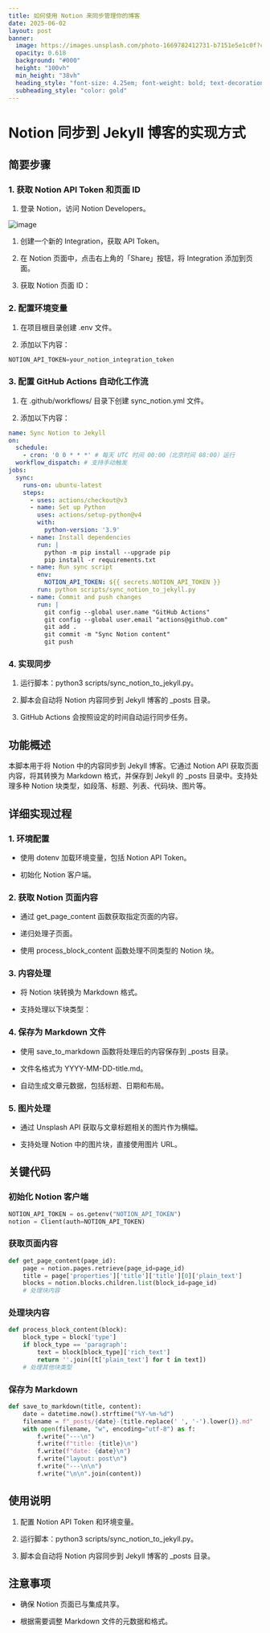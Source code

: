 ```yaml
---
title: 如何使用 Notion 来同步管理你的博客
date: 2025-06-02
layout: post
banner:
  image: https://images.unsplash.com/photo-1669782412731-b7151e5e1c0f?crop=entropy&cs=tinysrgb&fit=max&fm=jpg&ixid=M3w2OTIwMzJ8MHwxfHJhbmRvbXx8fHx8fHx8fDE3NDg4ODkwNDJ8&ixlib=rb-4.1.0&q=80&w=1080
  opacity: 0.618
  background: "#000"
  height: "100vh"
  min_height: "38vh"
  heading_style: "font-size: 4.25em; font-weight: bold; text-decoration: underline"
  subheading_style: "color: gold"
---
```


# Notion 同步到 Jekyll 博客的实现方式

## 简要步骤

### 1. 获取 Notion API Token 和页面 ID

1. 登录 Notion，访问 Notion Developers。

![image](https://prod-files-secure.s3.us-west-2.amazonaws.com/a7a0cc5a-89b9-4cda-8686-1fba0ca52f40/d19c1afe-dea5-4312-9333-786b0ba83054/image.png?X-Amz-Algorithm=AWS4-HMAC-SHA256&X-Amz-Content-Sha256=UNSIGNED-PAYLOAD&X-Amz-Credential=ASIAZI2LB46677BMUDJQ%2F20250602%2Fus-west-2%2Fs3%2Faws4_request&X-Amz-Date=20250602T183042Z&X-Amz-Expires=3600&X-Amz-Security-Token=IQoJb3JpZ2luX2VjECkaCXVzLXdlc3QtMiJGMEQCIHBLaccRWA51BVaG%2BaPNrZ2IR%2B2zAx2niGqJ4A90aXobAiBtwZGXCCxn2B6%2B9%2BcLEh02mgU8mtLAPz7OFkgfL5gN4iqIBAjy%2F%2F%2F%2F%2F%2F%2F%2F%2F%2F8BEAAaDDYzNzQyMzE4MzgwNSIMEn9vwqKIWU%2F3j3i3KtwDTXicpTtYEhQE7vIkQkToSEgIlzRCj6Mwu%2F645FcfT9VHa0oLOkwgE%2FBTirMjGMJc19MzCNrPWzwMFGXwA76n6Te1g1B%2F4iWKWj5bDw16XymgFYXsedl6bZIoJ5%2FBsrQ1W%2BuRrwEG7Zhvu7Chx4V958taHzxWJAS5Ro3MLZ1Z33bbEfp%2B%2FmYo0m9G8y%2FOsdw9z%2FrxHfUHXvmClHR12%2FgmwF1Vx21Bp%2B0vQhYFWFZDUtOWPGpwBNmIqTjxG4J%2FtH8EKlGBZr%2F5KHLz%2BtzFBSy69y9TXxIRkgh5pyyagM7mTUXejfYOz4SxDXKjacH9odb%2FvHCDw94XEzTClvON5sl2O6tTf3eocsMjICZ99%2FjcAaoGFW%2F771fuKTh3Kw7rSNz47qrRyVRQFyICfe4bkfci8%2BwMPr64wwKKuyTIqnrZYAVAxcI9xnGsWibtS8NaX24T3vMwtVDp3QkaGg3n4MMvGlaoXkdS7p3EBURR9jIEe2h98yFX2jn24migD3tUYorebKy6%2Fjdff19aG%2FGX9xY4HB8FTtCHU40Btb%2B1JZr0IJQUofDirH8rDDDprLmUwtFJo6GM%2BJA3lZy6F97tn8oOCOyNTGhO7bNtPZK%2F2BJ2eau33SaW8VhAMVlMBg8wzbL3wQY6pgEj0Bnc6h9ZGwVDqI1TNhUWM2AQOvx038JQOreSUyyp6Kh1MMFVuGO2TPZTaC1hHkp6VbIwifPSNz6ocWp7YDj90WusbfMX14KP0JHpAZvqKi5Arz%2F4wTX07349nEigBb9p9ZlHsm7cnL95cKcQGrlEUuLn7EiIDx526LFTBt9qWSJktPKgU86Y55OgJFX7kn32B3nzU5Ehmn6Bw5dj%2BfSEq3yHoUK7&X-Amz-Signature=a2ed3b5fbdf1e3a4dad8846f8e2a0069733de482ac8337f11f3974c3aaa53cba&X-Amz-SignedHeaders=host&x-id=GetObject)

1. 创建一个新的 Integration，获取 API Token。

1. 在 Notion 页面中，点击右上角的「Share」按钮，将 Integration 添加到页面。

1. 获取 Notion 页面 ID：


### 2. 配置环境变量

1. 在项目根目录创建 .env 文件。

1. 添加以下内容：

```javascript
NOTION_API_TOKEN=your_notion_integration_token
```

### 3. 配置 GitHub Actions 自动化工作流

1. 在 .github/workflows/ 目录下创建 sync_notion.yml 文件。

1. 添加以下内容：

```yaml
name: Sync Notion to Jekyll
on:
  schedule:
    - cron: '0 0 * * *' # 每天 UTC 时间 00:00（北京时间 08:00）运行
  workflow_dispatch: # 支持手动触发
jobs:
  sync:
    runs-on: ubuntu-latest
    steps:
      - uses: actions/checkout@v3
      - name: Set up Python
        uses: actions/setup-python@v4
        with:
          python-version: '3.9'
      - name: Install dependencies
        run: |
          python -m pip install --upgrade pip
          pip install -r requirements.txt
      - name: Run sync script
        env:
          NOTION_API_TOKEN: ${{ secrets.NOTION_API_TOKEN }}
        run: python scripts/sync_notion_to_jekyll.py
      - name: Commit and push changes
        run: |
          git config --global user.name "GitHub Actions"
          git config --global user.email "actions@github.com"
          git add .
          git commit -m "Sync Notion content"
          git push
```

### 4. 实现同步

1. 运行脚本：python3 scripts/sync_notion_to_jekyll.py。

1. 脚本会自动将 Notion 内容同步到 Jekyll 博客的 _posts 目录。

1. GitHub Actions 会按照设定的时间自动运行同步任务。

## 功能概述

本脚本用于将 Notion 中的内容同步到 Jekyll 博客。它通过 Notion API 获取页面内容，将其转换为 Markdown 格式，并保存到 Jekyll 的 _posts 目录中。支持处理多种 Notion 块类型，如段落、标题、列表、代码块、图片等。

## 详细实现过程

### 1. 环境配置

- 使用 dotenv 加载环境变量，包括 Notion API Token。

- 初始化 Notion 客户端。

### 2. 获取 Notion 页面内容

- 通过 get_page_content 函数获取指定页面的内容。

- 递归处理子页面。

- 使用 process_block_content 函数处理不同类型的 Notion 块。

### 3. 内容处理

- 将 Notion 块转换为 Markdown 格式。

- 支持处理以下块类型：


### 4. 保存为 Markdown 文件

- 使用 save_to_markdown 函数将处理后的内容保存到 _posts 目录。

- 文件名格式为 YYYY-MM-DD-title.md。

- 自动生成文章元数据，包括标题、日期和布局。

### 5. 图片处理

- 通过 Unsplash API 获取与文章标题相关的图片作为横幅。

- 支持处理 Notion 中的图片块，直接使用图片 URL。

## 关键代码

### 初始化 Notion 客户端

```python
NOTION_API_TOKEN = os.getenv("NOTION_API_TOKEN")
notion = Client(auth=NOTION_API_TOKEN)
```

### 获取页面内容

```python
def get_page_content(page_id):
    page = notion.pages.retrieve(page_id=page_id)
    title = page['properties']['title']['title'][0]['plain_text']
    blocks = notion.blocks.children.list(block_id=page_id)
    # 处理块内容
```

### 处理块内容

```python
def process_block_content(block):
    block_type = block['type']
    if block_type == 'paragraph':
        text = block[block_type]['rich_text']
        return ''.join([t['plain_text'] for t in text])
    # 处理其他块类型
```

### 保存为 Markdown

```python
def save_to_markdown(title, content):
    date = datetime.now().strftime("%Y-%m-%d")
    filename = f"_posts/{date}-{title.replace(' ', '-').lower()}.md"
    with open(filename, "w", encoding="utf-8") as f:
        f.write("---\n")
        f.write(f"title: {title}\n")
        f.write(f"date: {date}\n")
        f.write("layout: post\n")
        f.write("---\n\n")
        f.write("\n\n".join(content))
```

## 使用说明

1. 配置 Notion API Token 和环境变量。

1. 运行脚本：python3 scripts/sync_notion_to_jekyll.py。

1. 脚本会自动将 Notion 内容同步到 Jekyll 博客的 _posts 目录。

## 注意事项

- 确保 Notion 页面已与集成共享。

- 根据需要调整 Markdown 文件的元数据和格式。